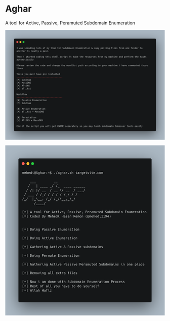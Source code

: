 # Aghar
A tool for Active, Passive, Peramuted Subdomain Enumeration

![Aghar Description](/aghar.png)


![Aghar Description](/agharOview.png)
